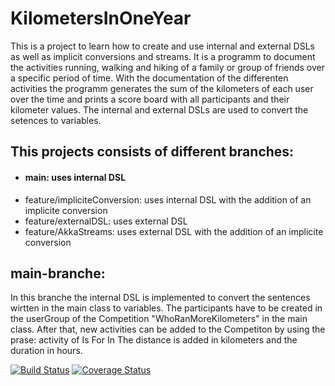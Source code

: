 # KilometersInOneYear
This is a project to learn how to create and use internal and external DSLs as well as implicit conversions and streams.
It is a programm to document the activities running, walking and hiking of a family or group of friends over a specific period of time.
With the documentation of the differenten activities the programm generates the sum of the kilometers of each user over the time and prints a score board with all participants and their kilometer values.
The internal and external DSLs are used to convert the setences to variables. 

## This projects consists of different branches:
- #### main: uses internal DSL
- feature/impliciteConversion: uses internal DSL with the addition of an implicite conversion
- feature/externalDSL: uses external DSL 
- feature/AkkaStreams: uses external DSL with the addition of an implicite conversion

## main-branche:
In this branche the internal DSL is implemented to convert the sentences wirtten in the main class to variables.
The participants have to be created in the userGroup of the Competition "WhoRanMoreKilometers" in the main class.
After that, new activities can be added to the Competiton by using the prase: activity of <username> Is <activity> For <distance> In <duration>
The distance is added in kilometers and the duration in hours.


[![Build Status](https://travis-ci.com/FizziR/KilometersInOneYear.svg?branch=main)](https://travis-ci.com/FizziR/KilometersInOneYear) [![Coverage Status](https://coveralls.io/repos/github/FizziR/KilometersInOneYear/badge.svg?branch=main)](https://coveralls.io/github/FizziR/KilometersInOneYear?branch=main)
